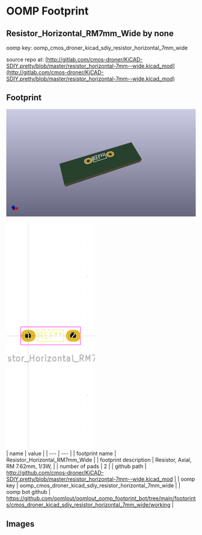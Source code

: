 # OOMP Footprint  
## Resistor_Horizontal_RM7mm_Wide  by none  
  
oomp key: oomp_cmos_droner_kicad_sdiy_resistor_horizontal_7mm_wide  
  
source repo at: [http://gitlab.com/cmos-droner/KiCAD-SDIY.pretty/blob/master/resistor_horizontal-7mm--wide.kicad_mod](http://gitlab.com/cmos-droner/KiCAD-SDIY.pretty/blob/master/resistor_horizontal-7mm--wide.kicad_mod)  
## Footprint  
  
[![working_kicad_pcb_3d.png](working_kicad_pcb_3d_600.png)](working_kicad_pcb_3d.png)  
  
[![working.png](working_600.png)](working.png)  
| name | value | 
| --- | --- | 
| footprint name | Resistor_Horizontal_RM7mm_Wide | 
| footprint description | Resistor, Axial,  RM 7.62mm, 1/3W, | 
| number of pads | 2 | 
| github path | http://github.com/cmos-droner/KiCAD-SDIY.pretty/blob/master/resistor_horizontal-7mm--wide.kicad_mod | 
| oomp key | oomp_cmos_droner_kicad_sdiy_resistor_horizontal_7mm_wide | 
| oomp bot github | https://github.com/oomlout/oomlout_oomp_footprint_bot/tree/main/footprints/cmos_droner_kicad_sdiy_resistor_horizontal_7mm_wide/working | 
## Images  
